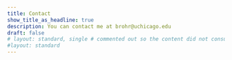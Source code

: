 ```yaml
---
title: Contact
show_title_as_headline: true
description: You can contact me at brohr@uchicago.edu
draft: false
# layout: standard, single # commented out so the content did not consume the full width of the page
#layout: standard
---
```



